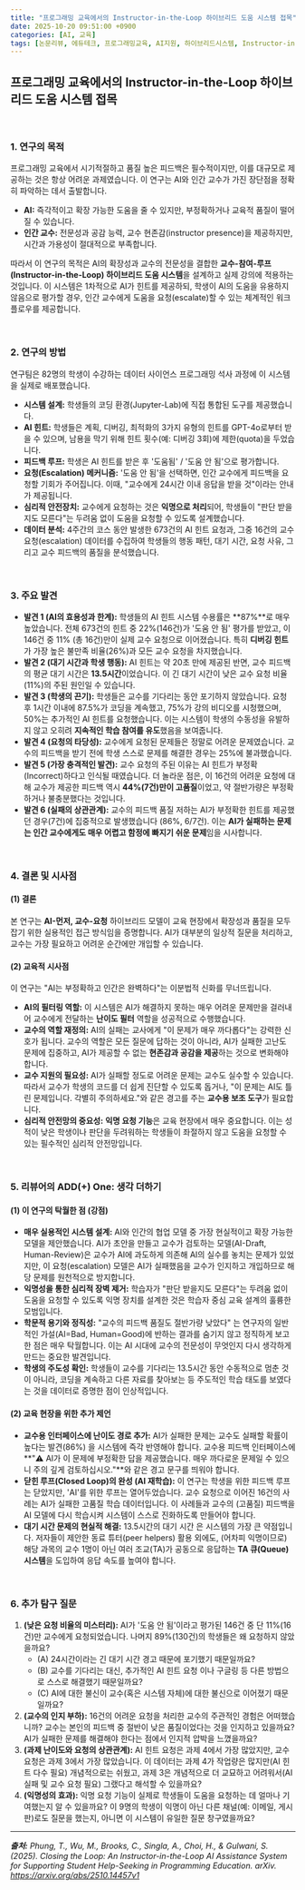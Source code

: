 ```yaml
---
title: "프로그래밍 교육에서의 Instructor-in-the-Loop 하이브리드 도움 시스템 접목"
date: 2025-10-20 09:51:00 +0900
categories: [AI, 교육]
tags: [논문리뷰, 에듀테크, 프로그래밍교육, AI지원, 하이브리드시스템, Instructor-in-the-Loop]
---
```


## 프로그래밍 교육에서의 Instructor-in-the-Loop 하이브리드 도움 시스템 접목

<br>

### 1. 연구의 목적

프로그래밍 교육에서 시기적절하고 품질 높은 피드백은 필수적이지만, 이를 대규모로 제공하는 것은 항상 어려운 과제였습니다. 이 연구는 AI와 인간 교수가 가진 장단점을 정확히 파악하는 데서 출발합니다.

* **AI:** 즉각적이고 확장 가능한 도움을 줄 수 있지만, 부정확하거나 교육적 품질이 떨어질 수 있습니다.
* **인간 교수:** 전문성과 공감 능력, 교수 현존감(instructor presence)을 제공하지만, 시간과 가용성이 절대적으로 부족합니다.

따라서 이 연구의 목적은 AI의 확장성과 교수의 전문성을 결합한 **교수-참여-루프(Instructor-in-the-Loop) 하이브리드 도움 시스템**을 설계하고 실제 강의에 적용하는 것입니다. 이 시스템은 1차적으로 AI가 힌트를 제공하되, 학생이 AI의 도움을 유용하지 않음으로 평가할 경우, 인간 교수에게 도움을 요청(escalate)할 수 있는 체계적인 워크플로우를 제공합니다.

<br>

### 2. 연구의 방법

연구팀은 82명의 학생이 수강하는 데이터 사이언스 프로그래밍 석사 과정에 이 시스템을 실제로 배포했습니다.

* **시스템 설계:** 학생들의 코딩 환경(Jupyter-Lab)에 직접 통합된 도구를 제공했습니다.
* **AI 힌트:** 학생들은 계획, 디버깅, 최적화의 3가지 유형의 힌트를 GPT-4o로부터 받을 수 있으며, 남용을 막기 위해 힌트 횟수(예: 디버깅 3회)에 제한(quota)을 두었습니다.
* **피드백 루프:** 학생은 AI 힌트를 받은 후 '도움됨' / '도움 안 됨'으로 평가합니다.
* **요청(Escalation) 메커니즘:** '도움 안 됨'을 선택하면, 인간 교수에게 피드백을 요청할 기회가 주어집니다. 이때, "교수에게 24시간 이내 응답을 받을 것"이라는 안내가 제공됩니다.
* **심리적 안전장치:** 교수에게 요청하는 것은 **익명으로 처리**되어, 학생들이 "판단 받을지도 모른다"는 두려움 없이 도움을 요청할 수 있도록 설계했습니다.
* **데이터 분석:** 4주간의 코스 동안 발생한 673건의 AI 힌트 요청과, 그중 16건의 교수 요청(escalation) 데이터를 수집하여 학생들의 행동 패턴, 대기 시간, 요청 사유, 그리고 교수 피드백의 품질을 분석했습니다.

<br>

### 3. 주요 발견

* **발견 1 (AI의 효용성과 한계):** 학생들의 AI 힌트 시스템 수용률은 **87%**로 매우 높았습니다. 전체 673건의 힌트 중 22%(146건)가 '도움 안 됨' 평가를 받았고, 이 146건 중 11% (총 16건)만이 실제 교수 요청으로 이어졌습니다. 특히 **디버깅 힌트**가 가장 높은 불만족 비율(26%)과 모든 교수 요청을 차지했습니다.
* **발견 2 (대기 시간과 학생 행동):** AI 힌트는 약 20초 만에 제공된 반면, 교수 피드백의 평균 대기 시간은 **13.5시간**이었습니다. 이 긴 대기 시간이 낮은 교수 요청 비율(11%)의 주된 원인일 수 있습니다.
* **발견 3 (학생의 끈기):** 학생들은 교수를 기다리는 동안 포기하지 않았습니다. 요청 후 1시간 이내에 87.5%가 코딩을 계속했고, 75%가 강의 비디오를 시청했으며, 50%는 추가적인 AI 힌트를 요청했습니다. 이는 시스템이 학생의 수동성을 유발하지 않고 오히려 **지속적인 학습 참여를 유도**했음을 보여줍니다.
* **발견 4 (요청의 타당성):** 교수에게 요청된 문제들은 정말로 어려운 문제였습니다. 교수의 피드백을 받기 전에 학생 스스로 문제를 해결한 경우는 25%에 불과했습니다.
* **발견 5 (가장 충격적인 발견):** 교수 요청의 주된 이유는 AI 힌트가 부정확(Incorrect)하다고 인식될 때였습니다. 더 놀라운 점은, 이 16건의 어려운 요청에 대해 교수가 제공한 피드백 역시 **44%(7건)만이 고품질**이었고, 약 절반가량은 부정확하거나 불충분했다는 것입니다.
* **발견 6 (실패의 상관관계):** 교수의 피드백 품질 저하는 AI가 부정확한 힌트를 제공했던 경우(7건)에 집중적으로 발생했습니다 (86%, 6/7건). 이는 **AI가 실패하는 문제는 인간 교수에게도 매우 어렵고 함정에 빠지기 쉬운 문제**임을 시사합니다.

<br>

### 4. 결론 및 시사점

#### (1) 결론
본 연구는 **AI-먼저, 교수-요청** 하이브리드 모델이 교육 현장에서 확장성과 품질을 모두 잡기 위한 실용적인 접근 방식임을 증명합니다. AI가 대부분의 일상적 질문을 처리하고, 교수는 가장 필요하고 어려운 순간에만 개입할 수 있습니다.

#### (2) 교육적 시사점
이 연구는 "AI는 부정확하고 인간은 완벽하다"는 이분법적 신화를 무너뜨립니다.

* **AI의 필터링 역할:** 이 시스템은 AI가 해결하지 못하는 매우 어려운 문제만을 걸러내어 교수에게 전달하는 **난이도 필터** 역할을 성공적으로 수행했습니다.
* **교수의 역할 재정의:** AI의 실패는 교사에게 "이 문제가 매우 까다롭다"는 강력한 신호가 됩니다. 교수의 역할은 모든 질문에 답하는 것이 아니라, AI가 실패한 고난도 문제에 집중하고, AI가 제공할 수 없는 **현존감과 공감을 제공**하는 것으로 변화해야 합니다.
* **교수 지원의 필요성:** AI가 실패할 정도로 어려운 문제는 교수도 실수할 수 있습니다. 따라서 교수가 학생의 코드를 더 쉽게 진단할 수 있도록 돕거나, "이 문제는 AI도 틀린 문제입니다. 각별히 주의하세요."와 같은 경고를 주는 **교수용 보조 도구**가 필요합니다.
* **심리적 안전망의 중요성:** **익명 요청 기능**은 교육 현장에서 매우 중요합니다. 이는 성적이 낮은 학생이나 판단을 두려워하는 학생들이 좌절하지 않고 도움을 요청할 수 있는 필수적인 심리적 안전망입니다.

<br>

### 5. 리뷰어의 ADD(+) One: 생각 더하기

#### (1) 이 연구의 탁월한 점 (강점)
* **매우 실용적인 시스템 설계:** AI와 인간의 협업 모델 중 가장 현실적이고 확장 가능한 모델을 제안했습니다. AI가 초안을 만들고 교수가 검토하는 모델(AI-Draft, Human-Review)은 교수가 AI에 과도하게 의존해 AI의 실수를 놓치는 문제가 있었지만, 이 요청(escalation) 모델은 AI가 실패했음을 교수가 인지하고 개입하므로 해당 문제를 원천적으로 방지합니다.
* **익명성을 통한 심리적 장벽 제거:** 학습자가 "판단 받을지도 모른다"는 두려움 없이 도움을 요청할 수 있도록 익명 장치를 설계한 것은 학습자 중심 교육 설계의 훌륭한 모범입니다.
* **학문적 용기와 정직성:** "교수의 피드백 품질도 절반가량 낮았다" 는 연구자의 일반적인 가설(AI=Bad, Human=Good)에 반하는 결과를 숨기지 않고 정직하게 보고한 점은 매우 탁월합니다. 이는 AI 시대에 교수의 전문성이 무엇인지 다시 생각하게 만드는 중요한 발견입니다.
* **학생의 주도성 확인:** 학생들이 교수를 기다리는 13.5시간 동안 수동적으로 멈춘 것이 아니라, 코딩을 계속하고 다른 자료를 찾아보는 등 주도적인 학습 태도를 보였다는 것을 데이터로 증명한 점이 인상적입니다.

#### (2) 교육 현장을 위한 추가 제언
* **교수용 인터페이스에 난이도 경로 추가:** AI가 실패한 문제는 교수도 실패할 확률이 높다는 발견(86%) 을 시스템에 즉각 반영해야 합니다. 교수용 피드백 인터페이스에 **"⚠️ AI가 이 문제에 부정확한 답을 제공했습니다. 매우 까다로운 문제일 수 있으니 주의 깊게 검토하십시오."**와 같은 경고 문구를 띄워야 합니다.
* **닫힌 루프(Closed Loop)의 완성 (AI 재학습):** 이 연구는 학생을 위한 피드백 루프는 닫았지만, 'AI'를 위한 루프는 열어두었습니다. 교수 요청으로 이어진 16건의 사례는 AI가 실패한 고품질 학습 데이터입니다. 이 사례들과 교수의 (고품질) 피드백을 AI 모델에 다시 학습시켜 시스템이 스스로 진화하도록 만들어야 합니다.
* **대기 시간 문제의 현실적 해결:** 13.5시간의 대기 시간 은 시스템의 가장 큰 약점입니다. 저자들이 제안한 동료 튜터(peer helpers) 활용 외에도, (어차피 익명이므로) 해당 과목의 교수 1명이 아닌 여러 조교(TA)가 공동으로 응답하는 **TA 큐(Queue) 시스템**을 도입하여 응답 속도를 높여야 합니다.

<br>

### 6. 추가 탐구 질문

1.  **(낮은 요청 비율의 미스터리):** AI가 '도움 안 됨'이라고 평가된 146건 중 단 11%(16건)만 교수에게 요청되었습니다. 나머지 89%(130건)의 학생들은 왜 요청하지 않았을까요?
    * (A) 24시간이라는 긴 대기 시간 경고 때문에 포기했기 때문일까요?
    * (B) 교수를 기다리는 대신, 추가적인 AI 힌트 요청 이나 구글링 등 다른 방법으로 스스로 해결했기 때문일까요?
    * (C) AI에 대한 불신이 교수(혹은 시스템 자체)에 대한 불신으로 이어졌기 때문일까요?
2.  **(교수의 인지 부하):** 16건의 어려운 요청을 처리한 교수의 주관적인 경험은 어떠했습니까? 교수는 본인의 피드백 중 절반이 낮은 품질이었다는 것을 인지하고 있을까요? AI가 실패한 문제를 해결해야 한다는 점에서 인지적 압박을 느꼈을까요?
3.  **(과제 난이도와 요청의 상관관계):** AI 힌트 요청은 과제 4에서 가장 많았지만, 교수 요청은 과제 3에서 가장 많았습니다. 이 데이터는 과제 4가 작업량은 많지만(AI 힌트 다수 필요) 개념적으로는 쉬웠고, 과제 3은 개념적으로 더 교묘하고 어려워서(AI 실패 및 교수 요청 필요) 그랬다고 해석할 수 있을까요?
4.  **(익명성의 효과):** 익명 요청 기능이 실제로 학생들이 도움을 요청하는 데 얼마나 기여했는지 알 수 있을까요? 이 9명의 학생이 익명이 아닌 다른 채널(예: 이메일, 게시판)로도 질문을 했는지, 아니면 이 시스템이 유일한 질문 창구였을까요?

---

_**출처:** Phung, T., Wu, M., Brooks, C., Singla, A., Choi, H., & Gulwani, S. (2025). Closing the Loop: An Instructor-in-the-Loop AI Assistance System for Supporting Student Help-Seeking in Programming Education. arXiv. https://arxiv.org/abs/2510.14457v1_
